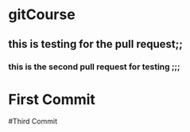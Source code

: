 # gitCourse


## this is testing for the pull request;;

### this is the second pull request for testing ;;;

# First Commit
#Third Commit
